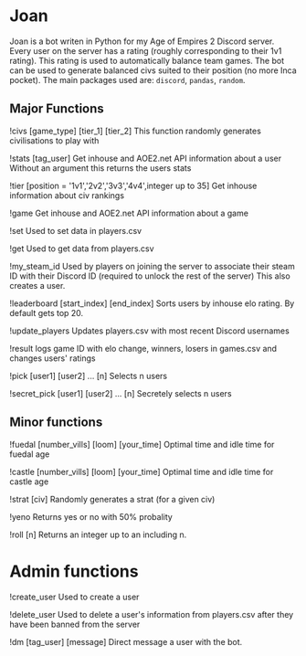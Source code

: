 # Joan

Joan is a bot writen in Python for my Age of Empires 2 Discord server. Every user on the server has a rating (roughly corresponding to their 1v1 rating). This rating is used to automatically balance team games. The bot can be used to generate balanced civs suited to their position (no more Inca pocket). The main packages used are: `discord`, `pandas`, `random`.

## Major Functions

!civs [game_type] [tier_1] [tier_2]
This function randomly generates civilisations to play with

!stats [tag_user]
Get inhouse and AOE2.net API information about a user
Without an argument this returns the users stats

!tier [position = '1v1','2v2','3v3','4v4',integer up to 35]
Get inhouse information about civ rankings

!game
Get inhouse and AOE2.net API information about a game

!set
Used to set data in players.csv

!get
Used to get data from players.csv

!my_steam_id
Used by players on joining the server to associate their steam ID with their Discord ID (required to unlock the rest of the server)
This also creates a user.

!leaderboard [start_index] [end_index]
Sorts users by inhouse elo rating.
By default gets top 20.

!update_players
Updates players.csv with most recent Discord usernames

!result
logs game ID with elo change, winners, losers in games.csv and changes users' ratings

!pick [user1] [user2] ... [n]
Selects n users

!secret_pick [user1] [user2] ... [n]
Secretely selects n users

## Minor functions

!fuedal [number_vills] [loom] [your_time]
Optimal time and idle time for fuedal age

!castle [number_vills] [loom] [your_time]
Optimal time and idle time for castle age

!strat [civ]
Randomly generates a strat (for a given civ)

!yeno
Returns yes or no with 50% probality

!roll [n]
Returns an integer up to an including n. 

# Admin functions
!create_user
Used to create a user

!delete_user
Used to delete a user's information from players.csv after they have been banned from the server

!dm [tag_user] [message]
Direct message a user with the bot.
